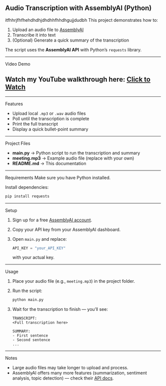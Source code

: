 ## Audio Transcription with AssemblyAI (Python)
itfhhrjfhfhehdhdhjdhdhhfhhdhgujjdudbh
This project demonstrates how to:
1. Upload an audio file to [AssemblyAI](https://www.assemblyai.com/)  
2. Transcribe it into text  
3. (Optional) Generate a quick summary of the transcription  

The script uses the **AssemblyAI API** with Python’s `requests` library.

---
Video Demo

Watch my YouTube walkthrough here: [Click to Watch](https://youtu.be/1gGsAqEORME)
---
---

 Features
- Upload local `.mp3` or `.wav` audio files
- Poll until the transcription is complete
- Print the full transcript
- Display a quick bullet-point summary

---

 Project Files
- **main.py** → Python script to run the transcription and summary  
- **meeting.mp3** → Example audio file (replace with your own)  
- **README.md** → This documentation  

---

 Requirements
Make sure you have Python  installed.

Install dependencies:
```bash
pip install requests
````

---

 Setup

1. Sign up for a free [AssemblyAI account](https://www.assemblyai.com/).
2. Copy your API key from your AssemblyAI dashboard.
3. Open `main.py` and replace:

   ```python
   API_KEY = "your_API_KEY"
   ```

   with your actual key.

---

 Usage

1. Place your audio file (e.g., `meeting.mp3`) in the project folder.
2. Run the script:

   ```bash
   python main.py
   ```
3. Wait for the transcription to finish — you’ll see:

   ```
   TRANSCRIPT:
   <Full transcription here>

   SUMMARY:
   - First sentence
   - Second sentence
   ...
   ```

---

 


Notes

* Large audio files may take longer to upload and process.
* AssemblyAI offers many more features (summarization, sentiment analysis, topic detection) — check their [API docs](https://www.assemblyai.com/docs/).


